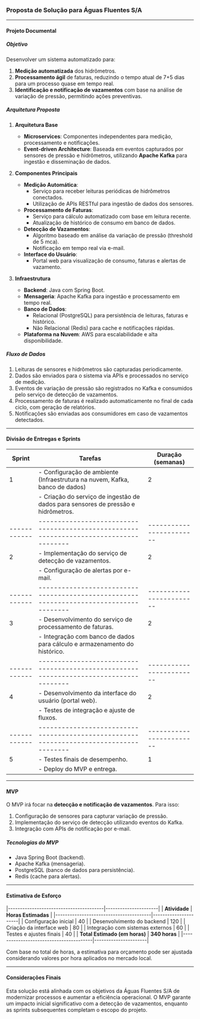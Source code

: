 ### Proposta de Solução para Águas Fluentes S/A

---

#### **Projeto Documental**

##### **Objetivo**
Desenvolver um sistema automatizado para:
1. **Medição automatizada** dos hidrômetros.
2. **Processamento ágil** de faturas, reduzindo o tempo atual de 7+5 dias para um processo quase em tempo real.
3. **Identificação e notificação de vazamentos** com base na análise de variação de pressão, permitindo ações preventivas.

##### **Arquitetura Proposta**

1. **Arquitetura Base**
   - **Microservices**: Componentes independentes para medição, processamento e notificações.
   - **Event-driven Architecture**: Baseada em eventos capturados por sensores de pressão e hidrômetros, utilizando **Apache Kafka** para ingestão e disseminação de dados.

2. **Componentes Principais**
   - **Medição Automática**:
     - Serviço para receber leituras periódicas de hidrômetros conectados.
     - Utilização de APIs RESTful para ingestão de dados dos sensores.
   - **Processamento de Faturas**:
     - Serviço para cálculo automatizado com base em leitura recente.
     - Atualização de histórico de consumo em banco de dados.
   - **Detecção de Vazamentos**:
     - Algoritmo baseado em análise da variação de pressão (threshold de 5 mca).
     - Notificação em tempo real via e-mail.
   - **Interface do Usuário**:
     - Portal web para visualização de consumo, faturas e alertas de vazamento.

3. **Infraestrutura**
   - **Backend**: Java com Spring Boot.
   - **Mensageria**: Apache Kafka para ingestão e processamento em tempo real.
   - **Banco de Dados**:
     - Relacional (PostgreSQL) para persistência de leituras, faturas e histórico.
     - Não Relacional (Redis) para cache e notificações rápidas.
   - **Plataforma na Nuvem**: AWS para escalabilidade e alta disponibilidade.

##### **Fluxo de Dados**

1. Leituras de sensores e hidrômetros são capturadas periodicamente.
2. Dados são enviados para o sistema via APIs e processados no serviço de medição.
3. Eventos de variação de pressão são registrados no Kafka e consumidos pelo serviço de detecção de vazamentos.
4. Processamento de faturas é realizado automaticamente no final de cada ciclo, com geração de relatórios.
5. Notificações são enviadas aos consumidores em caso de vazamentos detectados.

---

#### **Divisão de Entregas e Sprints**
| **Sprint** | **Tarefas**                                                                          | **Duração (semanas)**  |
|------------|--------------------------------------------------------------------------------------|------------------------|
| 1          | - Configuração de ambiente (Infraestrutura na nuvem, Kafka, banco de dados)          | 2                      |
|            | - Criação do serviço de ingestão de dados para sensores de pressão e hidrômetros.    |                        |
|------------|--------------------------------------------------------------------------------------|------------------------|
| 2          | - Implementação do serviço de detecção de vazamentos.                                | 2                      |
|            | - Configuração de alertas por e-mail.                                                |                        |
|------------|--------------------------------------------------------------------------------------|------------------------|
| 3          | - Desenvolvimento do serviço de processamento de faturas.                            | 2                      |
|            | - Integração com banco de dados para cálculo e armazenamento do histórico.           |                        |
|------------|--------------------------------------------------------------------------------------|------------------------|
| 4          | - Desenvolvimento da interface do usuário (portal web).                              | 2                      |
|            | - Testes de integração e ajuste de fluxos.                                           |                        |
|------------|--------------------------------------------------------------------------------------|------------------------|
| 5          | - Testes finais de desempenho.                                                       | 1                      |
|            | - Deploy do MVP e entrega.                                                           |                        |

---

#### **MVP**

O MVP irá focar na **detecção e notificação de vazamentos**. Para isso:
1. Configuração de sensores para capturar variação de pressão.
2. Implementação do serviço de detecção utilizando eventos do Kafka.
3. Integração com APIs de notificação por e-mail.

##### **Tecnologias do MVP**
- Java Spring Boot (backend).
- Apache Kafka (mensageria).
- PostgreSQL (banco de dados para persistência).
- Redis (cache para alertas).

---

#### **Estimativa de Esforço**
|----------------------------------------|----------------------|
| **Atividade**                          | **Horas Estimadas**  |
|----------------------------------------|----------------------|
| Configuração inicial                   | 40                   |
| Desenvolvimento do backend             | 120                  |
| Criação da interface web               | 80                   |
| Integração com sistemas externos       | 60                   |
| Testes e ajustes finais                | 40                   |
| **Total Estimado (em horas)**          | **340 horas**        |
|----------------------------------------|----------------------|

Com base no total de horas, a estimativa para orçamento pode ser ajustada considerando valores por hora aplicados no mercado local.

---

#### **Considerações Finais**
Esta solução está alinhada com os objetivos da Águas Fluentes S/A de modernizar processos e aumentar a eficiência operacional. O MVP garante um impacto inicial significativo com a detecção de vazamentos, enquanto as sprints subsequentes completam o escopo do projeto.

